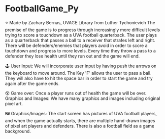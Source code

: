 # FootballGame_Py

⭐ Made by Zachary Bernas, UVAGE Library from Luther Tychonievich
The premise of the game is to progress through increasingly more difficult levels trying to score a touchdown
as a UVA football quarterback. The user plays as a quarterback that passes a ball to a receiver that strafes left and
right. There will be defenders/enemies that players avoid in order to score a touchdown and progress to more levels.
Every time they throw a pass to a defender they lose health until they run out and the game will end.

🕹️ User Input: We will incorporate user input by having push the arrows on the keyboard to move around. The Key
'F' allows the user to pass a ball. They will also have to hit the space bar in order to start the game and
try again after the game ends.

😵 Game over: Once a player runs out of health the game will be over.
Graphics and Images: We have many graphics and images including original pixel art.

🖼️ Graphics/Images: The start screen has pictures of UVA football players, and when the game actually starts, there are
multiple hand-drawn images of pixel art players and defenders. There is also a football field as a game background.
